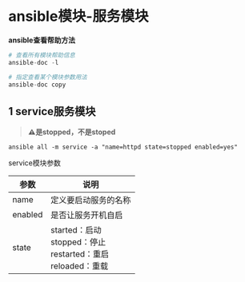 # ansible模块-服务模块

**ansible查看帮助方法**

```python
# 查看所有模块帮助信息
ansible-doc -l   

# 指定查看某个模块参数用法
ansible-doc copy  
```



## 1 service服务模块

> **⚠️是stopped，不是stoped**

```shell
ansible all -m service -a "name=httpd state=stopped enabled=yes"
```



service模块参数

| 参数    | 说明                                                         |
| ------- | ------------------------------------------------------------ |
| name    | 定义要启动服务的名称                                         |
| enabled | 是否让服务开机自启                                           |
| state   | started：启动<br >stopped：停止<br >restarted：重启<br >reloaded：重载 |







